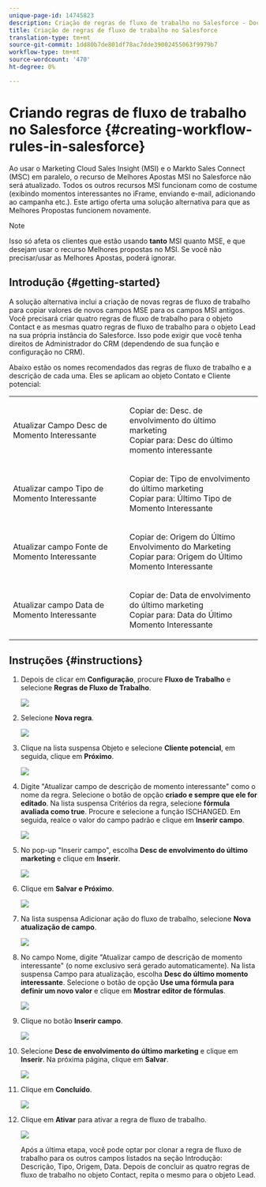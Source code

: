 ```yaml
---
unique-page-id: 14745823
description: Criação de regras de fluxo de trabalho no Salesforce - Documentos do Marketing - Documentação do produto
title: Criação de regras de fluxo de trabalho no Salesforce
translation-type: tm+mt
source-git-commit: 1dd80b7de801df78ac7dde39002455063f9979b7
workflow-type: tm+mt
source-wordcount: '470'
ht-degree: 0%

---
```



# Criando regras de fluxo de trabalho no Salesforce {#creating-workflow-rules-in-salesforce}

Ao usar o Marketing Cloud Sales Insight (MSI) e o Markto Sales Connect (MSC) em paralelo, o recurso de Melhores Apostas MSI no Salesforce não será atualizado. Todos os outros recursos MSI funcionam como de costume (exibindo momentos interessantes no iFrame, enviando e-mail, adicionando ao campanha etc.). Este artigo oferta uma solução alternativa para que as Melhores Propostas funcionem novamente.

>[!NOTE]
>
>Isso só afeta os clientes que estão usando **tanto** MSI quanto MSE, e que desejam usar o recurso Melhores propostas no MSI. Se você não precisar/usar as Melhores Apostas, poderá ignorar.

## Introdução {#getting-started}

A solução alternativa inclui a criação de novas regras de fluxo de trabalho para copiar valores de novos campos MSE para os campos MSI antigos. Você precisará criar quatro regras de fluxo de trabalho para o objeto Contact e as mesmas quatro regras de fluxo de trabalho para o objeto Lead na sua própria instância do Salesforce. Isso pode exigir que você tenha direitos de Administrador do CRM (dependendo de sua função e configuração no CRM).

Abaixo estão os nomes recomendados das regras de fluxo de trabalho e a descrição de cada uma. Eles se aplicam ao objeto Contato e Cliente potencial:

<table> 
 <colgroup> 
  <col> 
  <col> 
 </colgroup> 
 <tbody> 
  <tr> 
   <td>Atualizar Campo Desc de Momento Interessante</td> 
   <td><p>Copiar de: Desc. de envolvimento do último marketing<br>Copiar para: Desc do último momento interessante</p></td> 
  </tr> 
  <tr> 
   <td>Atualizar campo Tipo de Momento Interessante</td> 
   <td><p>Copiar de: Tipo de envolvimento do último marketing<br>Copiar para: Último Tipo de Momento Interessante</p></td> 
  </tr> 
  <tr> 
   <td>Atualizar campo Fonte de Momento Interessante</td> 
   <td><p>Copiar de: Origem do Último Envolvimento do Marketing<br>Copiar para: Origem do Último Momento Interessante</p></td> 
  </tr> 
  <tr> 
   <td>Atualizar campo Data de Momento Interessante</td> 
   <td><p>Copiar de: Data de envolvimento do último marketing<br>Copiar para: Data do Último Momento Interessante</p></td> 
  </tr> 
 </tbody> 
</table>

## Instruções {#instructions}

1. Depois de clicar em **Configuração**, procure **Fluxo de Trabalho** e selecione **Regras de Fluxo de Trabalho**.

   ![](assets/one-1.png)

1. Selecione **Nova regra**.

   ![](assets/two-1.png)

1. Clique na lista suspensa Objeto e selecione **Cliente potencial**, em seguida, clique em **Próximo**.

   ![](assets/three-1.png)

1. Digite &quot;Atualizar campo de descrição de momento interessante&quot; como o nome da regra. Selecione o botão de opção **criado e sempre que ele for editado**. Na lista suspensa Critérios da regra, selecione **fórmula avaliada como true**. Procure e selecione a função ISCHANGED. Em seguida, realce o valor do campo padrão e clique em **Inserir campo**.

   ![](assets/four-1.png)

1. No pop-up &quot;Inserir campo&quot;, escolha **Desc de envolvimento do último marketing** e clique em **Inserir**.

   ![](assets/five-1.png)

1. Clique em **Salvar e Próximo**.

   ![](assets/6.png)

1. Na lista suspensa Adicionar ação do fluxo de trabalho, selecione **Nova atualização de campo**.

   ![](assets/seven.png)

1. No campo Nome, digite &quot;Atualizar campo de descrição de momento interessante&quot; (o nome exclusivo será gerado automaticamente). Na lista suspensa Campo para atualização, escolha **Desc do último momento interessante**. Selecione o botão de opção **Use uma fórmula para definir um novo valor** e clique em **Mostrar editor de fórmulas**.

   ![](assets/eight.png)

1. Clique no botão **Inserir campo**.

   ![](assets/9a.png)

1. Selecione **Desc de envolvimento do último marketing** e clique em **Inserir**. Na próxima página, clique em **Salvar**.

   ![](assets/nine.png)

1. Clique em **Concluído**.

   ![](assets/twelve.png)

1. Clique em **Ativar** para ativar a regra de fluxo de trabalho.

   ![](assets/thirteen.png)

   Após a última etapa, você pode optar por clonar a regra de fluxo de trabalho para os outros campos listados na seção Introdução: Descrição, Tipo, Origem, Data. Depois de concluir as quatro regras de fluxo de trabalho no objeto Contact, repita o mesmo para o objeto Lead.
